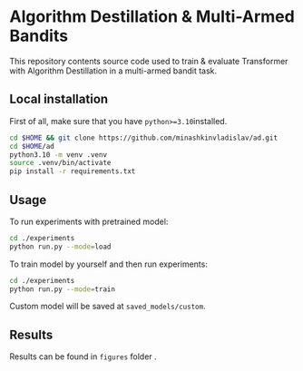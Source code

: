 # Algorithm Destillation & Multi-Armed Bandits

This repository contents source code used to train & evaluate
Transformer with Algorithm Destillation in a multi-armed bandit task.

## Local installation

First of all, make sure that you have `python>=3.10`installed.

```bash
cd $HOME && git clone https://github.com/minashkinvladislav/ad.git
cd $HOME/ad
python3.10 -m venv .venv
source .venv/bin/activate
pip install -r requirements.txt
```

## Usage

To run experiments with pretrained model:
```bash
cd ./experiments
python run.py --mode=load
```

To train model by yourself and then run experiments:
```bash
cd ./experiments
python run.py --mode=train
```

Custom model will be saved at `saved_models/custom`.

## Results

Results can be found in `figures` folder .

